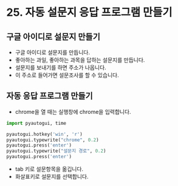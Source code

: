 # 25. 자동 설문지 응답 프로그램 만들기
## 구글 아이디로 설문지 만들기
* 구글 아이디로 설문지를 만듭니다.
* 좋아하는 과일, 좋아하는 과목을 답하는 설문지를 만듭니다.
* 설문지를 보내기를 하면 주소가 나옵니다. 
* 이 주소로 들어가면 설문조사를 할 수 있습니다.


## 자동 응답 프로그램 만들기
* chrome을 열 때는 실행창에 chrome을 입력합니다.
```python
import pyautogui, time

pyautogui.hotkey('win', 'r') 
pyautogui.typewrite("chrome", 0.2)
pyautogui.press('enter')
pyautogui.typewrite("설문지 경로", 0.2)
pyautogui.press('enter')
```

* tab 키로 설문항목을 옮깁니다. 
* 화살표키로 설문지를 선택합니다.
